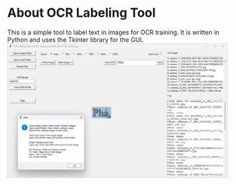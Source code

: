 # About OCR Labeling Tool

This is a simple tool to label text in images for OCR training. It is written in Python and uses the Tkinter library for the GUI.
![OCR Labeling Tool](demo.png)
